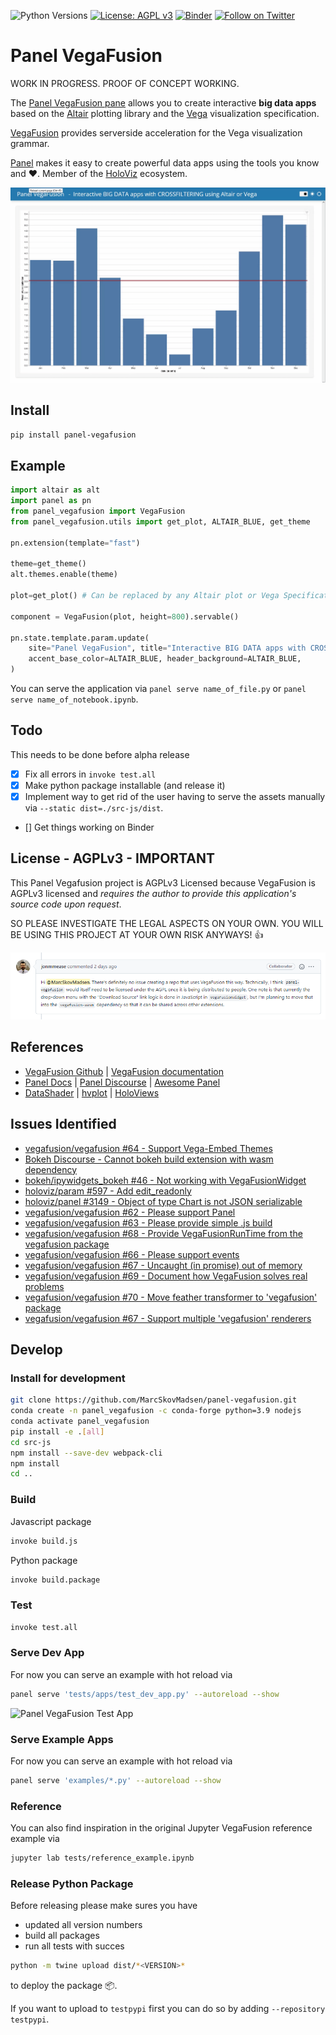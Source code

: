 ![Python Versions](https://img.shields.io/badge/python-3.7%20%7C%203.8%20%7C%203.9-blue) [![License: AGPL v3](https://img.shields.io/badge/License-AGPL_v3-blue.svg)](https://www.gnu.org/licenses/agpl-3.0) [![Binder](https://mybinder.org/badge_logo.svg)](https://mybinder.org/v2/gh/MarcSkovMadsen/panel-vegafusion/HEAD?urlpath=lab) [![Follow on Twitter](https://img.shields.io/twitter/follow/MarcSkovMadsen.svg?style=social)](https://twitter.com/MarcSkovMadsen)

# Panel VegaFusion

WORK IN PROGRESS. PROOF OF CONCEPT WORKING.

The [Panel VegaFusion pane](https://github.com/marcskovmadsen/panel-vegafusion) allows you to create interactive **big data apps** based on the
[Altair](https://altair-viz.github.io/index.html)
plotting library and the [Vega](https://vega.github.io/vega/) visualization specification.

[VegaFusion](https://github.com/vegafusion/vegafusion) provides serverside acceleration for the
Vega visualization grammar.

[Panel](https://panel.holoviz.org/) makes it easy to create powerful  data apps using the tools you know and ❤️. Member of the [HoloViz](https://holoviz.org/) ecosystem.

![Reference Example](https://raw.githubusercontent.com/MarcSkovMadsen/panel-vegafusion/main/assets/panel-vegafusion.gif)

## Install

```bash
pip install panel-vegafusion
```

## Example

```python
import altair as alt
import panel as pn
from panel_vegafusion import VegaFusion
from panel_vegafusion.utils import get_plot, ALTAIR_BLUE, get_theme

pn.extension(template="fast")

theme=get_theme()
alt.themes.enable(theme)

plot=get_plot() # Can be replaced by any Altair plot or Vega Specification

component = VegaFusion(plot, height=800).servable()

pn.state.template.param.update(
    site="Panel VegaFusion", title="Interactive BIG DATA apps with CROSSFILTERING for Altair and Vega",
    accent_base_color=ALTAIR_BLUE, header_background=ALTAIR_BLUE,
)
```

You can serve the application via `panel serve name_of_file.py` or
`panel serve name_of_notebook.ipynb`.

## Todo

This needs to be done before alpha release

- [x] Fix all errors in `invoke test.all`
- [x] Make python package installable (and release it)
- [x] Implement way to get rid of the user having to serve the assets manually via
`--static dist=./src-js/dist`.
- [] Get things working on Binder

## License - AGPLv3 - IMPORTANT

This Panel Vegafusion project is AGPLv3 Licensed because VegaFusion is AGPLv3 licensed and *requires the
author to provide this application's source code upon request*.

SO PLEASE INVESTIGATE THE LEGAL ASPECTS ON YOUR OWN. YOU WILL BE USING THIS PROJECT AT YOUR OWN RISK ANYWAYS! 👍

[![Legal Statement](https://raw.githubusercontent.com/MarcSkovMadsen/panel-vegafusion/main/assets/legal-statement.png)]((https://github.com/vegafusion/vegafusion/issues/62#issuecomment-1024403557))

## References

- [VegaFusion Github](https://github.com/vegafusion/vegafusion) | [VegaFusion documentation](https://vegafusion.io/)
- [Panel Docs](https://panel.holoviz.org/) | [Panel Discourse](https://discourse.holoviz.org/) | [Awesome Panel](https://awesome-panel.org/)
- [DataShader](https://datashader.org/) | [hvplot](https://hvplot.holoviz.org/) | [HoloViews](https://holoviews.org/)

## Issues Identified

- [vegafusion/vegafusion #64 - Support Vega-Embed Themes](https://github.com/vegafusion/vegafusion/issues/64)
- [Bokeh Discourse - Cannot bokeh build extension with wasm dependency](https://discourse.bokeh.org/t/how-do-i-build-bokeh-extension-with-wasm-depencency/8842)
- [bokeh/ipywidgets_bokeh #46 - Not working with VegaFusionWidget](https://github.com/bokeh/ipywidgets_bokeh/issues/46)
- [holoviz/param #597 - Add edit_readonly](https://github.com/holoviz/param/issues/597)
- [holoviz/panel #3149 - Object of type Chart is not JSON serializable](https://github.com/holoviz/panel/issues/3149)
- [vegafusion/vegafusion #62 - Please support Panel](https://github.com/vegafusion/vegafusion/issues/62)
- [vegafusion/vegafusion #63 - Please provide simple .js build](https://github.com/vegafusion/vegafusion/issues/63)
- [vegafusion/vegafusion #68 - Provide VegaFusionRunTime from the vegafusion package](https://github.com/vegafusion/vegafusion/issues/68)
- [vegafusion/vegafusion #66 - Please support events](https://github.com/vegafusion/vegafusion/issues/66)
- [vegafusion/vegafusion #67 - Uncaught (in promise) out of memory](https://github.com/vegafusion/vegafusion/issues/67)
- [vegafusion/vegafusion #69 - Document how VegaFusion solves real problems](https://github.com/vegafusion/vegafusion/issues/69)
- [vegafusion/vegafusion #70 - Move feather transformer to 'vegafusion' package](https://github.com/vegafusion/vegafusion/issues/70)
- [vegafusion/vegafusion #67 - Support multiple 'vegafusion' renderers](https://github.com/vegafusion/vegafusion/issues/71)

## Develop

### Install for development

```bash
git clone https://github.com/MarcSkovMadsen/panel-vegafusion.git
conda create -n panel_vegafusion -c conda-forge python=3.9 nodejs
conda activate panel_vegafusion
pip install -e .[all]
cd src-js
npm install --save-dev webpack-cli
npm install
cd ..
```

### Build

Javascript package

```bash
invoke build.js
```

Python package

```bash
invoke build.package
```

### Test

```bash
invoke test.all
```

### Serve Dev App

For now you can serve an example with hot reload via

```bash
panel serve 'tests/apps/test_dev_app.py' --autoreload --show
```

![Panel VegaFusion Test App](https://raw.githubusercontent.com/MarcSkovMadsen/panel-vegafusion/main/assets/panel-vegafusion-dev-test.gif)

### Serve Example Apps

For now you can serve an example with hot reload via

```bash
panel serve 'examples/*.py' --autoreload --show
```

### Reference

You can also find inspiration in the original Jupyter VegaFusion reference example via

```bash
jupyter lab tests/reference_example.ipynb
```

### Release Python Package

Before releasing please make sures you have

- updated all version numbers
- build all packages
- run all tests with succes

```bash
python -m twine upload dist/*<VERSION>*
```

to deploy the package 📦.

If you want to upload to `testpypi` first you can do so by adding `--repository testpypi`.
